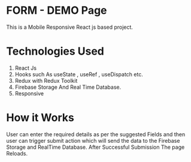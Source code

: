 # FORM - DEMO Page 
This is a Mobile Responsive React js based project.
# Technologies Used 
1. React Js 
2. Hooks such As useState , useRef , useDispatch etc.
3. Redux with Redux Toolkit
4. Firebase Storage And Real Time Database.
5. Responsive

# How it Works 
User can enter the required details as per the suggested Fields and then user can trigger submit action which will send the data to the Firebase Storage and RealTime Database.
After Successful Submission The page Reloads.
